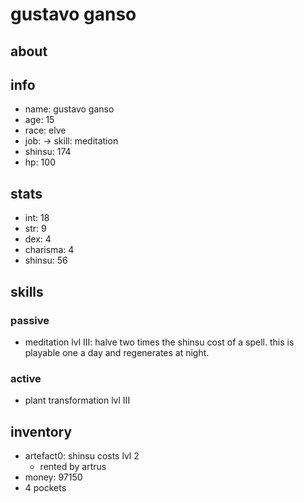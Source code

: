 # gustavo ganso

## about

## info

* name: gustavo ganso
* age: 15
* race: elve
* job: -> skill: meditation
* shinsu: 174
* hp: 100

## stats

* int: 18
* str: 9
* dex: 4
* charisma: 4
* shinsu: 56

## skills

### passive

* meditation lvl III: halve two times the shinsu cost of a spell. this is playable one a day and regenerates at night.

### active

  * plant transformation lvl III

## inventory

  * artefact0: shinsu costs lvl 2
    * rented by artrus
  * money: 97150
  * 4 pockets
